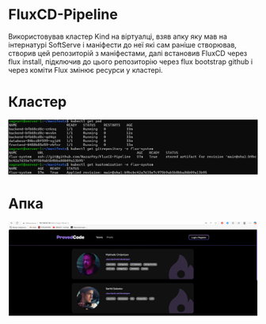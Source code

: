 # FluxCD-Pipeline

Використовував кластер Kind на віртуалці, взяв апку яку мав на інтернатурі SoftServe і маніфести до неї які сам раніше створював, створив цей репозиторій з маніфестами, далі встановив FluxCD через flux install, підключив до цього репозиторію через flux bootstrap github і через коміти Flux змінює ресурси у кластері.

# Кластер
![Кластер](images/1.png)

# Апка
![Апка](images/2.png)

